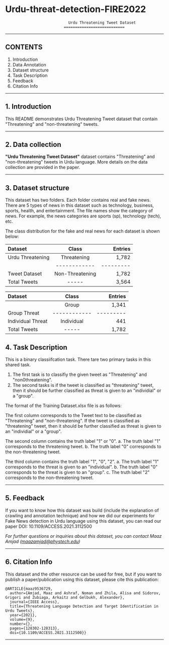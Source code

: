 # Urdu-threat-detection-FIRE2022


                                Urdu Threatening Tweet Dataset
                              ===========================

                                
---
## CONTENTS
 1. Introduction
 2. Data Annotation
 3. Dataset structure
 4. Task Description
 5. Feedback
 6. Citation Info
---

## 1. Introduction

This README demonstrates Urdu Threatening Tweet dataset that contain "Threatening" and "non-threatening" tweets.

---

## 2. Data collection

**"Urdu Threatening Tweet Dataset"** dataset contains "Threatening" and "non-threatening" tweets in Urdu language. More details on the data collection are provided in the paper. 

---

## 3. Dataset structure 

This dataset has two folders. Each folder contains real and fake news. There are 5 types of news in this dataset such as technology, business, sports, health, and entertainment. The file names show the category of news. For example, the news categories are sports (sp), technology (tech), etc.

The class distribution for the fake and real news for each dataset is shown below:

| Dataset             | Class      | Entries |
|:--------------------|:----------:|--------:|
|  Urdu Threatening   | Threatening|  1,782     |
|     |------------|---------|
| Tweet Dataset       | Non-Threatening| 1,782 |
| Total Tweets       | -----| 3,564 |


| Dataset             | Class      | Entries |
|:--------------------|:----------:|--------:|
|                     |  Group |  1,341     |
| Group Threat    |------------|---------|
| Individual Threat      | Individual| 441 |
| Total Tweets       | -----| 1,782 |



## 4. Task Description

This is a binary classiifcation task. There tare two primary tasks in this shared task. 

1. The first task is to classifiy the given tweet as "Threatening" and "non0threatening". 
2. The second tasks is if the tweet is classified as "threatening" tweet, then it should be further classified as threat is given to an "individial" or a "group". 

The format of the Training Dataset.xlsx file is as follows:

The first column corresponds to the Tweet text to be classified as "Threatening" and "non-threatening". If the tweet is classified as "threatening" tweet, then it should be further classified as threat is given to an "individial" or a "group". 

The second column contains the truth label "1" or "0". 
  a. The truth label "1" corresponds to the threatening tweet. 
  b. The truth label "0" corresponds to the non-threatening tweet. 
  

The third column contains the truth label "1", "0", "2". 
  a. The truth label "1" corresponds to the threat is given to an "individual". 
  b. The truth label "0" corresponds to the threat is given to an "group". 
  c. The truth label "2" corresponds to the non-threatening tweet.
  
---

## 5. Feedback
If you want to know how this dataset was build (include the explanation of crawling and annotation technique) and how we did our experiments for Fake News detection in Urdu language using this dataset, you can read our paper DOI: 10.1109/ACCESS.2021.3112500

*For further questions or inquiries about this dataset, you can contact Maaz Amjad (maazamjad@phystech.edu)* 

---

## 6. Citation Info
This dataset and the other resource can be used for free, but if you want to publish a paper/publication using this dataset, please cite this publication:
```
@ARTICLE{maaz9536729,
  author={Amjad, Maaz and Ashraf, Noman and Zhila, Alisa and Sidorov, Grigori and Zubiaga, Arkaitz and Gelbukh, Alexander},
  journal={IEEE Access}, 
  title={Threatening Language Detection and Target Identification in Urdu Tweets}, 
  year={2021},
  volume={9},
  number={},
  pages={128302-128313},
  doi={10.1109/ACCESS.2021.3112500}}
```
---
